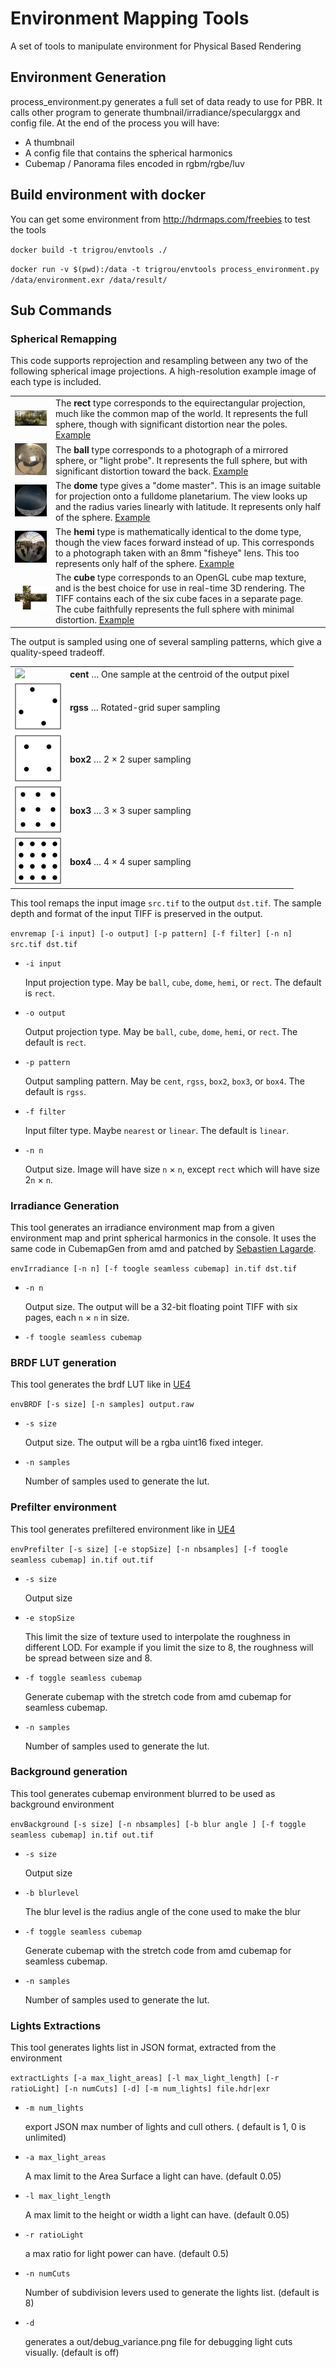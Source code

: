 # Environment Mapping Tools

A set of tools to manipulate environment for Physical Based Rendering


## Environment Generation

process_environment.py generates a full set of data ready to use for PBR. It calls other program to generate thumbnail/irradiance/specularggx and config file.
At the end of the process you will have:
- A thumbnail
- A config file that contains the spherical harmonics
- Cubemap / Panorama files encoded in rgbm/rgbe/luv


## Build environment with docker

You can get some environment from http://hdrmaps.com/freebies to test the tools

`docker build -t trigrou/envtools ./`

`docker run -v $(pwd):/data -t trigrou/envtools process_environment.py /data/environment.exr /data/result/`


## Sub Commands

### Spherical Remapping

This code supports reprojection and resampling between any two of the following spherical image projections. A high-resolution example image of each type is included.

<table>
    <tr><td><img src="etc/thumbnail-rect.png"></td><td>The <b>rect</b> type corresponds to the equirectangular projection, much like the common map of the world. It represents the full sphere, though with significant distortion near the poles. <a href="etc/rect.tif">Example</a></td></tr>
    <tr><td><img src="etc/thumbnail-ball.png"></td><td>The <b>ball</b> type corresponds to a photograph of a mirrored sphere, or "light probe". It represents the full sphere, but with significant distortion toward the back. <a href="etc/ball.tif">Example</a></td></tr>
    <tr><td><img src="etc/thumbnail-dome.png"></td><td>The <b>dome</b> type gives a "dome master". This is an image suitable for projection onto a fulldome planetarium. The view looks up and the radius varies linearly with latitude. It represents only half of the sphere. <a href="etc/dome.tif">Example</a></td></tr>
    <tr><td><img src="etc/thumbnail-hemi.png"></td><td>The <b>hemi</b> type is mathematically identical to the dome type, though the view faces forward instead of up. This corresponds to a photograph taken with an 8mm "fisheye" lens. This too represents only half of the sphere. <a href="etc/hemi.tif">Example</a></td></tr>
    <tr><td><img src="etc/thumbnail-cube.png"></td><td>The <b>cube</b> type corresponds to an OpenGL cube map texture, and is the best choice for use in real-time 3D rendering. The TIFF contains each of the six cube faces in a separate page. The cube faithfully represents the full sphere with minimal distortion. <a href="etc/cube.tif">Example</a></td></tr>
</table>

The output is sampled using one of several sampling patterns, which give a quality-speed tradeoff.

<table>
    <tr><td><img src="etc/cent.png"></td><td><b>cent</b> &hellip; One sample at the centroid of the output pixel</td></tr>
    <tr><td><img src="etc/rgss.png"></td><td><b>rgss</b> &hellip; Rotated-grid super sampling</td></tr>
    <tr><td><img src="etc/box2.png"></td><td><b>box2</b> &hellip; 2 &times; 2 super sampling</td></tr>
    <tr><td><img src="etc/box3.png"></td><td><b>box3</b> &hellip; 3 &times; 3 super sampling</td></tr>
    <tr><td><img src="etc/box4.png"></td><td><b>box4</b> &hellip; 4 &times; 4 super sampling</td></tr>
</table>

This tool remaps the input image `src.tif` to the output `dst.tif`. The sample depth and format of the input TIFF is preserved in the output.

`envremap [-i input] [-o output] [-p pattern] [-f filter] [-n n] src.tif dst.tif`

- `-i input`

    Input projection type. May be `ball`, `cube`, `dome`, `hemi`, or `rect`. The default is `rect`.

- `-o output`

    Output projection type. May be `ball`, `cube`, `dome`, `hemi`, or `rect`. The default is `rect`.

- `-p pattern`

    Output sampling pattern. May be `cent`, `rgss`, `box2`, `box3`, or `box4`. The default is `rgss`.

- `-f filter`

    Input filter type. Maybe `nearest` or `linear`. The default is `linear`.

- `-n n`

    Output size. Image will have size `n` &times; `n`, except `rect` which will have size 2`n` &times; `n`.

### Irradiance Generation

This tool generates an irradiance environment map from a given environment map and print spherical harmonics in the console. It uses the same code in CubemapGen from amd and patched by [Sebastien Lagarde](https://seblagarde.wordpress.com/2012/06/10/amd-cubemapgen-for-physically-based-rendering/).

`envIrradiance [-n n] [-f toogle seamless cubemap] in.tif dst.tif`

- `-n n`

    Output size. The output will be a 32-bit floating point TIFF with six pages, each `n` &times; `n` in size.

- `-f toogle seamless cubemap`


### BRDF LUT generation

This tool generates the brdf LUT like in [UE4](http://blog.selfshadow.com/publications/s2013-shading-course/karis/s2013_pbs_epic_notes_v2.pdf)

`envBRDF [-s size] [-n samples] output.raw`

- `-s size`

    Output size. The output will be a rgba uint16 fixed integer.

- `-n samples`

    Number of samples used to generate the lut.


### Prefilter environment

This tool generates prefiltered environment like in [UE4](http://blog.selfshadow.com/publications/s2013-shading-course/karis/s2013_pbs_epic_notes_v2.pdf)

`envPrefilter [-s size] [-e stopSize] [-n nbsamples] [-f toogle seamless cubemap] in.tif out.tif`

- `-s size`

    Output size

- `-e stopSize`

    This limit the size of texture used to interpolate the roughness in different LOD. For example if you limit the size to 8, the roughness will be spread between size and 8.

- `-f toggle seamless cubemap`

    Generate cubemap with the stretch code from amd cubemap for seamless cubemap.

- `-n samples`

    Number of samples used to generate the lut.


### Background generation

This tool generates cubemap environment blurred to be used as background environment

`envBackground [-s size] [-n nbsamples] [-b blur angle ] [-f toggle seamless cubemap] in.tif out.tif`

- `-s size`

    Output size

- `-b blurlevel`

    The blur level is the radius angle of the cone used to make the blur

- `-f toggle seamless cubemap`

    Generate cubemap with the stretch code from amd cubemap for seamless cubemap.

- `-n samples`

    Number of samples used to generate the lut.

### Lights Extractions

This tool generates lights list in JSON format, extracted from the environment 

`extractLights [-a max_light_areas] [-l max_light_length] [-r ratioLight] [-n numCuts] [-d] [-m num_lights] file.hdr|exr`

- `-m num_lights`

   export JSON max number of lights and cull others. ( default is 1, 0 is unlimited)
   
- `-a max_light_areas`

   A max limit to the  Area Surface a light can have. (default 0.05)

- `-l max_light_length`

   A max limit to the height or width a light can have. (default 0.05)

- `-r ratioLight`

   a max ratio for light power can have. (default 0.5)

- `-n numCuts`

    Number of subdivision levers used to generate the lights list. (default is 8)

- `-d` 
   
    generates a out/debug_variance.png file for debugging light cuts visually. (default is off)
